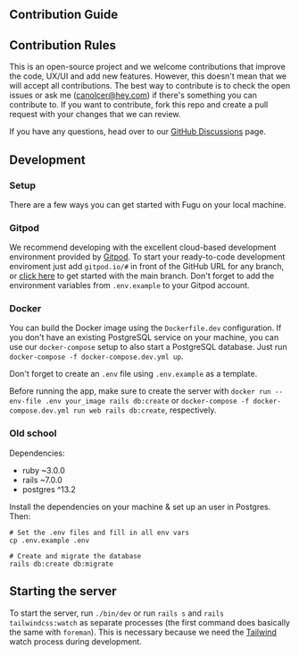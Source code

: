 ## Contribution Guide

## Contribution Rules

This is an open-source project and we welcome contributions that improve the code, UX/UI and add new features. However, this doesn't mean that we will accept all contributions. The best way to contribute is to check the open issues or ask me (canolcer@hey.com) if there's something you can contribute to.
If you want to contribute, fork this repo and create a pull request with your changes that we can review.

If you have any questions, head over to our [GitHub Discussions](https://github.com/shafy/fugu/discussions) page.


## Development

### Setup

There are a few ways you can get started with Fugu on your local machine.

### Gitpod

We recommend developing with the excellent cloud-based development environment provided by [Gitpod](gitpod.io/). To start your ready-to-code development enviroment just add `gitpod.io/#` in front of the GitHub URL for any branch, or [click here](https://gitpod.io/#https://github.com/shafy/fugu) to get started with the main branch. Don't forget to add the environment variables from `.env.example` to your Gitpod account.

### Docker

You can build the Docker image using the `Dockerfile.dev` configuration. If you don't have an existing PostgreSQL service on your machine, you can use our `docker-compose` setup to also start a PostgreSQL database. Just run `docker-compose -f docker-compose.dev.yml up`.

Don't forget to create an `.env` file using `.env.example` as a template.

Before running the app, make sure to create the server with `docker run --env-file .env your_image rails db:create` or `docker-compose -f docker-compose.dev.yml run web rails db:create`, respectively.

### Old school

Dependencies:
- ruby ~3.0.0
- rails ~7.0.0
- postgres ^13.2

Install the dependencies on your machine & set up an user in Postgres. Then:
```
# Set the .env files and fill in all env vars
cp .env.example .env

# Create and migrate the database
rails db:create db:migrate
```

## Starting the server
To start the server, run `./bin/dev` or run `rails s` and `rails tailwindcss:watch` as separate processes (the first command does basically the same with `foreman`). This is necessary because we need the [Tailwind](https://github.com/rails/tailwindcss-rails) watch process during development.

